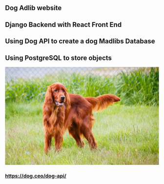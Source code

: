 ## Dog Adlib website
## Django Backend with React Front End
## Using Dog API to create a dog Madlibs Database
## Using PostgreSQL to store objects

![example of dog photo](image.png)

### https://dog.ceo/dog-api/